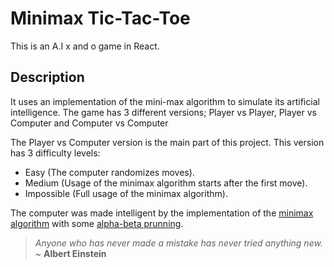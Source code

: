 # Minimax Tic-Tac-Toe
This is an A.I x and o game in React.

## Description
It uses an implementation of the mini-max algorithm to simulate its artificial intelligence.
The game has 3 different versions; Player vs Player, Player vs Computer and Computer vs Computer

The Player vs Computer version is the main part of this project. This version has 3 difficulty levels:
* Easy (The computer randomizes moves).
* Medium (Usage of the minimax algorithm starts after the first move).
* Impossible (Full usage of the minimax algorithm).

The computer was made intelligent by the implementation of the [minimax algorithm](https://www.youtube.com/watch?v=l-hh51ncgDI&t=494s) with some [alpha-beta prunning](https://www.youtube.com/watch?v=STjW3eH0Cik&t=1659s).

> _Anyone who has never made a mistake has never tried anything new._ ~ **Albert Einstein**